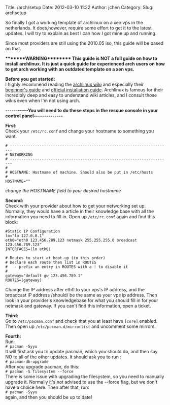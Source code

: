 Title: /arch/setup
Date: 2012-03-10 11:22
Author: jchen
Category:
Slug: archsetup

So finally I got a working template of archlinux on a xen vps in the
netherlands. It does,however, require some effort to get it to the
latest updates. I will try to explain as best I can how I got mine up
and running.

Since most providers are still using the 2010.05 iso, this guide will be
based on that.

**\*\*\*\*\*\*\*WARNING\*\*\*\*\*\*\*\* This guide is NOT a full guide
on how to install archlinux. It is just a quick guide for experienced
arch users on how to get arch working with an outdated template on a xen
vps.**

**Before you get started:**  
I highly recommend reading the [archlinux wiki][] and especially their
[beginner's guide][] and [official installation guide][]. Archlinux is
famous for their incredibly deep and easy to understand wiki articles,
and I consult those wikis even when I'm not using arch.  


**-----------You will need to do these steps in the rescue console in
your control panel--------------**

**First:**  
Check your `/etc/rc.conf` and change your hostname to something you
want.

    # -----------------------------------------------------------------------
    # NETWORKING
    # -----------------------------------------------------------------------
    #
    # HOSTNAME: Hostname of machine. Should also be put in /etc/hosts
    #
    HOSTNAME=""

*change the HOSTNAME field to your desired hostname*

**Second:**  
Check with your provider about how to get your networking set up.
Normally, they would have a article in their knowledge base with all the
information you need to fill in. Open up `/etc/rc.conf` again and find
this block:

    #Static IP Configuration
    lo="lo 127.0.0.1"
    eth0="eth0 123.456.789.123 netmask 255.255.255.0 broadcast 123.456.789.123"
    INTERFACES=(lo eth0)

    # Routes to start at boot-up (in this order)
    # Declare each route then list in ROUTES
    #   - prefix an entry in ROUTES with a ! to disable it
    #
    gateway="default gw 123.456.789.1"
    ROUTES=(gateway)

Change the IP address after eth0 to your vps's IP address, and the
broadcast IP address /should/ be the same as your vps ip address. Then
look in your provider's knowledgebase for what you should fill in for
your netmask and gateway. If you can't find this information, open a
ticket.

**Third:**  
Go to `/etc/pacman.conf` and check that you at least have `[core]`
enabled. Then open up `/etc/pacman.d/mirrorlist` and uncomment some
mirrors.

**Fourth:**  
Run:  
`# pacman -Syyu`  
It will first ask you to update pacman, which you should do, and then
say NO to all of the other updates. It should ask you to run :  
`# pacman-db-upgrade`  
After you upgrade pacman, do this:  
`# pacman -S filesystem --force`  
There is some issue with upgrading the filesystem, so you need to
manually upgrade it. Normally it's not advised to use the --force flag,
but we don't have a choice here. Then after that, run:  
`# pacman -Syyu`  
again, and then you should be up to date!

  [archlinux wiki]: https://wiki.archlinux.org/index.php/Main_Page
    "archlinux wiki"
  [beginner's guide]: https://wiki.archlinux.org/index.php/Beginners%27_Guide
    "beginner's guide"
  [official installation guide]: https://wiki.archlinux.org/index.php/Official_Installation_Guide
    "official installation guide"
